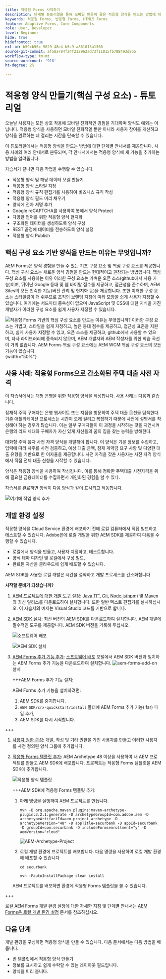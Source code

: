```yaml
---
title: 적응형 Forms 시작하기
description: 단계별 튜토리얼을 통해 모바일 반응이 좋은 적응형 양식을 만드는 방법에 대해 알아봅니다. 이러한 양식은 여러 디바이스에 매끄럽게 적응하여 원활한 경험을 보장합니다.
keywords: 적응형 Forms, 반응형 Forms, HTML5 Forms
feature: Adaptive Forms, Core Components
role: User, Developer
level: Beginner
hide: true
hidefromtoc: true
exl-id: b59cb56c-9629-48e4-b5c9-a861013a1360
source-git-commit: af58a784f24f212962ad73f11015fb788493d8b5
workflow-type: tm+mt
source-wordcount: '918'
ht-degree: 2%

---
```


# 적응형 양식 만들기(핵심 구성 요소) - 튜토리얼

오늘날 사용자는 모든 상호 작용에 모바일 친화적인 경험을 기대하며 양식도 예외는 아닙니다. 적응형 양식을 사용하면 모바일 친화적일 뿐만 아니라 사용자 참여를 개선하고 양식을 완료하는 데 걸리는 시간을 단축할 수 있습니다.

이 튜토리얼에서는 적응형 양식을 만드는 방법에 대한 단계별 안내서를 제공합니다. 사용 사례와 여러 안내서로 분류되며, 각 안내서에서는 적응형 양식에 새 기능을 추가하는 방법을 알려줍니다.

자습서가 끝나면 다음 작업을 수행할 수 있습니다.

* 적응형 양식 및 해당 데이터 모델 만들기
* 적응형 양식 스타일 지정
* 적응형 양식 규칙 편집기를 사용하여 비즈니스 규칙 작성
* 적응형 양식 필드 미리 채우기
* 양식에 전자 서명 추가
* Google reCAPTCHA를 사용하여 봇에서 양식 Protect
* 다양한 언어를 위한 적응형 양식 현지화
* 구조화된 데이터를 생성하도록 양식 구성
* REST 끝점에 데이터를 전송하도록 양식 설정
* 적응형 양식 Publish


## 핵심 구성 요소 기반 양식을 만드는 이유는 무엇입니까?

AEM Forms은 양식 경험을 만들 수 있는 기초 구성 요소 및 핵심 구성 요소를 제공합니다. 핵심 구성 요소는 새로운 양식 경험을 만드는 현대적이고 권장되는 방법입니다. 핵심 구성 요소를 사용하는 이유 이러한 구성 요소는 가벼운 오픈 소스(github에서 사용 가능)이며, 뛰어난 Google 등대 및 웹 바이탈 점수를 제공하고, 접근성을 준수하며, AEM Sites의 모든 친숙한 기능(버전 관리 및 현지화 등)을 제공합니다. 또한 이러한 구성 요소는 스타일링이 더 쉬우므로 조직의 브랜딩 지침에 따라 모양을 쉽게 사용자 지정할 수 있습니다. 여기에는 서드파티 종속성이 없으며 JavaScript 및 CSS에 대한 지식을 가진 개발자가 이러한 구성 요소를 쉽게 사용자 지정할 수 있습니다.

![적응형 Forms 기반의 핵심 구성 요소를 만드는 이유는 무엇입니까? 이러한 구성 요소는 가볍고, 스타일을 쉽게 지정하고, 높은 등대 점수를 제공하고, 접근성 표준을 지원하고, 쉽게 사용자 지정할 수 있고, 오픈 소스를 제공하고, github에서 사용할 수 있으며, 타사 라이브러리에 종속되지 않으며, AEM 개발자와 AEM 작성자를 위한 학습 곡선이 거의 없습니다. AEM Forms 핵심 구성 요소에는 AEM WCM 핵심 구성 요소의 모든 기능이 있습니다.](/help/forms/assets/cc-core-components-benefits.png){width="50%"}

## 사용 사례: 적응형 Forms으로 간소화된 주택 대출 사전 자격

이 자습서에서는 대형 은행을 위한 적응형 양식을 작성합니다. 사용 사례는 다음과 같습니다.

잠재적 주택 구매자는 은행 웹사이트 또는 지점을 방문하여 주택 대출 옵션을 탐색한다. 기존 애플리케이션 프로세스는 시간이 오래 걸리고 복잡하기 때문에 사전에 설명서를 작성해야 하는 경우가 많습니다. 이는 일부 구매자들이 이 과정을 시작하는 것을 지연시켜 은행의 리드 세대와 구매자가 자신 있게 자신들의 꿈의 집을 찾는 능력을 방해한다.

대화형 주택 융자 사전 자격 양식을 개발해야 합니다. 이 양식은 기본 정보를 수집하고, 입력에 따라 차주를 사전 검증하고, 예상 대출 금액, 잠재 계약금 요구 사항 및 다양한 대출 유형을 기반으로 한 이자율을 제공합니다. 사전 자격을 갖춘 사용자는 사전 자격 양식에서 직접 전체 대출 신청을 시작할 수 있습니다.

양식은 적응형 양식을 사용하여 작성됩니다. 이를 통해 정확한 주택대출 사전자격을 위해 필요한 금융데이터를 수집하면서 개인화된 경험을 할 수 있다.

자습서를 완료하면 양식이 다음 양식과 같이 표시되고 작동합니다.

![여기에 작업 양식 추가](/help/forms/assets/cc-tutorial-final-form.png)

## 개발 환경 설정

적응형 양식을 Cloud Service 환경에 배포하기 전에 로컬 컴퓨터에서 직접 빌드하고 테스트할 수 있습니다. Adobe은에 로컬 개발을 위한 AEM SDK를 제공하여 다음을 수행할 수 있습니다.

* 로컬에서 양식을 만들고, 사용자 지정하고, 테스트합니다.
* 양식 테마 디자인 및 로컬에서 구성 빌드,
* 완료된 자산을 클라우드에 쉽게 배포할 수 있습니다.

AEM SDK를 사용한 로컬 개발은 시간을 절약하고 개발 프로세스를 간소화합니다


**시작할 준비가 되셨습니까?**

1. [AEM 프로젝트에 대한 개발 도구 설정](/help/forms/setup-local-development-environment.md#set-up-development-tools-for-aem-projects): [Java 11™](https://experienceleague.adobe.com/docs/experience-manager-learn/cloud-service/local-development-environment-set-up/development-tools.html?lang=en#local-development-environment-set-up), [Git](https://experienceleague.adobe.com/docs/experience-manager-learn/cloud-service/local-development-environment-set-up/development-tools.html?lang=en#install-git), [Node.js(npm)](https://experienceleague.adobe.com/docs/experience-manager-learn/cloud-service/local-development-environment-set-up/development-tools.html?lang=en#node-js) 및 [Maven](https://experienceleague.adobe.com/docs/experience-manager-learn/cloud-service/local-development-environment-set-up/development-tools.html?lang=en#install-maven)의 최신 릴리스를 다운로드하여 설치합니다. 또한 일반 텍스트 편집기를 설치하십시오. 이 자습서의 예제는 Visual Studio 코드를 기반으로 합니다.

1. [AEM SDK 설치](/help/forms/setup-local-development-environment.md#set-up-local-experience-manager-environment-for-development): 최신 버전의 AEM SDK를 다운로드하여 설치합니다. AEM 개발에 필수적인 도구를 제공합니다. AEM SDK 버전을 기록해 두십시오.

   ![소프트웨어 배포](/help/forms/assets/software-distribution.png)

   ![AEM SDK 설치](/help/forms/assets/start-aem-sdk.png)

1. [AEM Forms 추가 기능 추가](/help/forms/setup-local-development-environment.md#add-forms-archive-to-local-author-and-publish-instances-and-configure-forms-specific-users): [소프트웨어 배포](https://experience.adobe.com/#/downloads) 포털에서 AEM SDK 버전과 일치하는 AEM Forms 추가 기능을 다운로드하여 설치합니다.
   ![aem-forms-add-on](/help/forms/assets/install-aem-forms-add-on.png) 설치

   +++AEM Forms 추가 기능 설치:

   AEM Forms 추가 기능을 설치하려면:

   1. AEM SDK를 중지합니다.
   1. `AEM SDK/crx-quickstart/install` 폴더에 AEM Forms 추가 기능(.far) 파일 추가,
   1. AEM SDK를 다시 시작합니다.

+++

1. [사용자 권한 구성](/help/forms/setup-local-development-environment.md#configure-users-and-permissions): 개발, 작성 및 기타 권한을 가진 사용자를 만들고 이러한 사용자를 사전 정의된 양식 그룹에 추가합니다.


1. [적응형 Forms 템플릿 추가](/help/forms/setup-local-development-environment.md#set-up-a-development-project-for-forms-based-on-experience-manager-archetype): AEM Archetype 48 이상을 사용하여 새 AEM 프로젝트를 만들고 AEM SDK에 배포합니다. 프로젝트는 적응형 Forms 템플릿을 AEM SDK에 추가합니다.

   ![적응형 양식 템플릿](/help/forms/assets/adaptive-forms-templates.png)

   +++AEM SDK에 적응형 Forms 템플릿 추가:

   1. 아래 명령을 실행하여 AEM 프로젝트를 만듭니다.

      ```
      mvn -B org.apache.maven.plugins:maven-archetype-plugin:3.2.1:generate -D archetypeGroupId=com.adobe.aem -D archetypeArtifactId=aem-project-archetype -D archetypeVersion="48" -D appTitle=securbank -D appId=securbank -D groupId=com.securbank -D includeFormsenrollment="y" -D aemVersion="cloud"
      ```

      ![AEM-Archetype-Project](/help/forms/assets/aem-archetype-project.png)

   1. 로컬 개발 환경에 프로젝트를 배포합니다. 다음 명령을 사용하여 로컬 개발 환경에 배포할 수 있습니다

      ```
      cd securbank
      
      mvn -PautoInstallPackage clean install
      ```

   AEM 프로젝트를 배포하면 환경에 적응형 Forms 템플릿을 볼 수 있습니다.

+++


로컬 AEM Forms 개발 환경 설정에 대한 자세한 지침 및 단계별 안내서는 [AEM Forms용 로컬 개발 환경 설정](/help/forms/setup-local-development-environment.md) 문서를 참조하십시오.



## 다음 단계

개발 환경을 구성하면 적응형 양식을 만들 수 있습니다. 다음 문서에서는 다음 방법을 배웁니다.

* 빈 템플릿에서 적응형 양식 만들기
* 정보를 표시하고 쉽게 수락할 수 있는 레이아웃 필드입니다.
* 양식을 미리 봅니다.

<!-- 

### Step 2: Create Form Data Model

A form data model lets you connect an adaptive form to disparate data sources. For example, AEM user profile, RESTful web services, SOAP-based web services, OData services, and relational databases. You can use the form data model with an adaptive form to retrieve, update, delete, and add data to connected data sources.

Goals of article:

* Create the form data model using Rest endpoint.
* Add data model objects so you can form the data model.
* Configure read and write services for the form data model.
* Test form data model and configured services with test data.

### Step 4: Apply rules to adaptive form fields

AEM Forms provide an editor to write rules on adaptive form objects. These rules define actions to trigger on form objects based on preset conditions, user inputs, and user actions on the form. It helps ensure accuracy and speeds up the form-filling experience.

Goals:

* Create and apply rules to adaptive form fields.
* Use rules to trigger form data model services to update the data to database.

### Step 5: Style your adaptive form

Adaptive forms provide OOTB themes and allows you to customize an existing theme to make a brand specific theme. 


A theme contains styling details for components and panels, and you can reuse a theme in different forms. Styles include properties such as background colors, state colors, transparency, alignment, and size. When you apply the theme to your form, the specified style reflects on corresponding components of your form.

Goals:

* Apply an out of the box theme to an adaptive form.
* Create your brand specific theme.


### Step 6: Publish your adaptive form

You can publish adaptive forms as a stand-alone form (single page application), include in AEM Sites page, or include in a non-AEM Sites page.

Goals:

* Publish the adaptive form as an AEM Page.
* Embed the adaptive form in an AEM Sites Page.
* Embed the adaptive form in an external webpage (a non-AEM webpage hosted outside AEM).

-->
